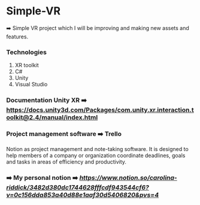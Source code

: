 # Simple-VR 

➡️  Simple VR project which I will be improving and making new assets and features.

### **Technologies** 

1. XR toolkit
2. C#
3. Unity
4. Visual Studio


### Documentation Unity XR ➡️  https://docs.unity3d.com/Packages/com.unity.xr.interaction.toolkit@2.4/manual/index.html

### Project management software ➡️  Trello

Notion as project management and note-taking software. 
It is designed to help members of a company or organization coordinate deadlines, goals and tasks in areas of efficiency and productivity.
### ➡️ My personal notion ➡️  ***https://www.notion.so/carolina-riddick/3482d380dc1744628fffcdf943544cf6?v=0c156dda853a40d88e1aaf30d5406820&pvs=4***

